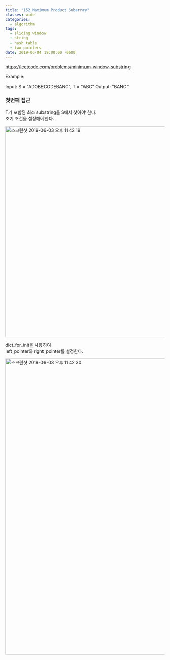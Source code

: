```yaml
---
title: "152_Maximum Product Subarray"
classes: wide
categories:
  - algorithm
tags:
  - sliding window
  - string
  - hash table
  - two pointers
date: 2019-06-04 19:00:00 -0600
---
```



<https://leetcode.com/problems/minimum-window-substring>

Example:

Input: S = "ADOBECODEBANC", T = "ABC"
Output: "BANC"

### 첫번째 접근

T가 포함된 최소 substring을 S에서 찾아야 한다.  
초기 조건을 설정해야한다.  

<img width="667" alt="스크린샷 2019-06-03 오후 11 42 19" src="https://user-images.githubusercontent.com/10937193/58810760-8a2e1d00-8659-11e9-8dd4-82ef6dc7bde1.png">

dict_for_init을 사용하여  
left_pointer와 right_pointer를 설정한다.

<img width="936" alt="스크린샷 2019-06-03 오후 11 42 30" src="https://user-images.githubusercontent.com/10937193/58811466-d463ce00-865a-11e9-9c22-d88d2a1635cb.png">


